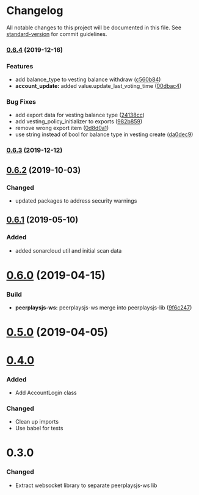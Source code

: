 # Changelog

All notable changes to this project will be documented in this file. See [standard-version](https://github.com/conventional-changelog/standard-version) for commit guidelines.

### [0.6.4](https://github.com/peerplays-network/peerplaysjs-lib/compare/v0.6.2...v0.6.4) (2019-12-16)


### Features

* add balance_type to vesting balance withdraw ([c560b84](https://github.com/peerplays-network/peerplaysjs-lib/commit/c560b845713d563c8fe6278eded9b261f8eb0219))
* **account_update:** added value.update_last_voting_time ([00dbac4](https://github.com/peerplays-network/peerplaysjs-lib/commit/00dbac4a9ac1f1ac78c752378a4293650bda1db5))


### Bug Fixes

* add export data for vesting balance type ([24138cc](https://github.com/peerplays-network/peerplaysjs-lib/commit/24138ccc15d0e8ea0218c2a5018fbaba967fa7e9))
* add vesting_policy_initializer to exports ([982b859](https://github.com/peerplays-network/peerplaysjs-lib/commit/982b85930f4d0c85b269308521d8b730b31921e9))
* remove wrong export item ([0d8d0a1](https://github.com/peerplays-network/peerplaysjs-lib/commit/0d8d0a1d96e7d6db65a47ed2fad8a680557db9aa))
* use string instead of bool for balance type in vesting create ([da0dec9](https://github.com/peerplays-network/peerplaysjs-lib/commit/da0dec97b82925676f1318bb5fc94cee98a49d72))

### [0.6.3](https://github.com/peerplays-network/peerplaysjs-lib/compare/v0.6.2...v0.6.3) (2019-12-12)

<a name="0.6.2"></a>
## [0.6.2](https://github.com/peerplays-network/peerplaysjs-lib/compare/v0.6.1...v0.6.2) (2019-10-03)

### Changed

- updated packages to address security warnings

<a name="0.6.1"></a>
## [0.6.1](https://github.com/peerplays-network/peerplaysjs-lib/compare/v0.6.0...v0.6.1) (2019-05-10)

### Added

- added sonarcloud util and initial scan data

<a name="0.6.0"></a>
# [0.6.0](https://github.com/peerplays-network/peerplaysjs-lib/compare/v0.5.0...v0.6.0) (2019-04-15)

### Build

* **peerplaysjs-ws:** peerplaysjs-ws merge into peerplaysjs-lib ([9f6c247](https://github.com/peerplays-network/peerplaysjs-lib/commit/9f6c247))

<a name="0.5.0"></a>
# [0.5.0](https://github.com/peerplays-network/peerplaysjs-lib/compare/v0.4.25...v0.5.0) (2019-04-05)

<a name="0.4.0"></a>
# [0.4.0](https://github.com/peerplays-network/peerplaysjs-lib/compare/v0.3.0...v0.4.0)

### Added

- Add AccountLogin class

### Changed

- Clean up imports
- Use babel for tests

<a name="0.3.0"></a>
# 0.3.0

### Changed
- Extract websocket library to separate peerplaysjs-ws lib
